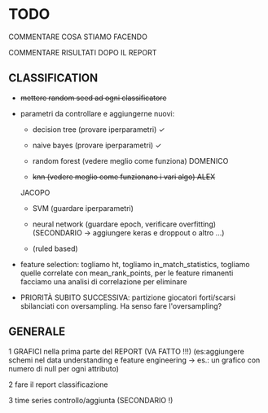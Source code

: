 # TODO

COMMENTARE COSA STIAMO FACENDO

COMMENTARE RISULTATI DOPO IL REPORT

## CLASSIFICATION

- ~~mettere random seed ad ogni classificatore~~

- parametri da controllare e aggiungerne nuovi:

  - decision tree (provare iperparametri) ✓
  - naive bayes (provare iperparametri) ✓

  - random forest (vedere meglio come funziona) DOMENICO
  - ~~knn (vedere meglio come funzionano i vari algo) ALEX~~

  JACOPO

  - SVM (guardare iperparametri)
  - neural network (guardare epoch, verificare overfitting) (SECONDARIO -> aggiungere keras e droppout o altro ...)

  - (ruled based)

- feature selection:
  togliamo ht, togliamo in_match_statistics, togliamo quelle correlate con mean_rank_points,
  per le feature rimanenti facciamo una analisi di correlazione per eliminare

- PRIORITÀ SUBITO SUCCESSIVA: partizione giocatori forti/scarsi sbilanciati con oversampling. Ha senso fare l'oversampling?

## GENERALE

1 GRAFICI nella prima parte del REPORT (VA FATTO !!!)
(es:aggiungere schemi nel data understanding e feature engineering -> es.: un grafico con numero di null per ogni attributo)

2 fare il report classificazione

3 time series controllo/aggiunta (SECONDARIO !)
